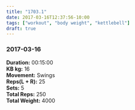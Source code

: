 ```yaml
---
title: "1703.1"
date: 2017-03-16T12:37:56-10:00
tags: ["workout", "body weight", "kettlebell"]
draft: true
---
```


### 2017-03-16

**Duration:** 00:15:00  
**KB kg:** 16  
**Movement:** Swings  
**Reps(L + R):** 25  
**Sets:** 5  
**Total Reps:** 250  
**Total Weight:** 4000